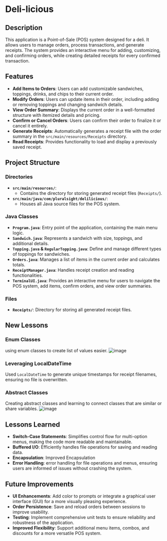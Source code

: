 # Deli-licious

## Description
This application is a Point-of-Sale (POS) system designed for a deli. It allows users to manage orders, process transactions, and generate receipts. The system provides an interactive menu for adding, customizing, and confirming orders, while creating detailed receipts for every confirmed transaction.

## Features
- **Add Items to Orders**: Users can add customizable sandwiches, toppings, drinks, and chips to their current order.
- **Modify Orders**: Users can update items in their order, including adding or removing toppings and changing sandwich details.
- **View Order Summary**: Displays the current order in a well-formatted structure with itemized details and pricing.
- **Confirm or Cancel Orders**: Users can confirm their order to finalize it or cancel it entirely.
- **Generate Receipts**: Automatically generates a receipt file with the order summary in the `src/main/resources/Receipts` directory.
- **Read Receipts**: Provides functionality to load and display a previously saved receipt.

## Project Structure

### Directories
- **`src/main/resources/`**: 
  - Contains the directory for storing generated receipt files (`Receipts/`).
- **`src/main/java/com/pluralsight/delilicious/`**: 
  - Houses all Java source files for the POS system.

### Java Classes

- **`Program.java`**: Entry point of the application, containing the main menu logic.
- **`Sandwich.java`**: Represents a sandwich with size, toppings, and additional details.
- **`Topping.java` & `RegularTopping.java`**: Define and manage different types of toppings for sandwiches.
- **`Orders.java`**: Manages a list of items in the current order and calculates totals.
- **`ReceiptManager.java`**: Handles receipt creation and reading functionalities.
- **`TerminalUI.java`**: Provides an interactive menu for users to navigate the POS system, add items, confirm orders, and view order summaries.

### Files
- **`Receipts/`**: Directory for storing all generated receipt files.

## New Lessons

### Enum Classes
using enum classes to create list of values easier.
![image](https://github.com/user-attachments/assets/dcad5003-9068-4a83-8937-c6677060f070)


### Leveraging LocalDateTime
Used `LocalDateTime` to generate unique timestamps for receipt filenames, ensuring no file is overwritten.

### Abstract Classes
Creating abstract classes and learning to connect classes that are similar or share variables.
![image](https://github.com/user-attachments/assets/0b0894b8-8870-43d0-ba4c-4e70e5e9666b)



## Lessons Learned
- **Switch-Case Statements**: Simplifies control flow for multi-option menus, making the code more readable and maintainable.
- **Buffered I/O**: Efficiently handles file operations for saving and reading data.
- **Encapsulation**: Improved Encapsulation
- **Error Handling**: error handling for file operations and menus, ensuring users are informed of issues without crashing the system.

## Future Improvements
- **UI Enhancements**: Add color to prompts or integrate a graphical user interface (GUI) for a more visually pleasing experience.
- **Order Persistence**: Save and reload orders between sessions to improve usability.
- **Testing**: Implement comprehensive unit tests to ensure reliability and robustness of the application.
- **Improved Flexibility**: Support additional menu items, combos, and discounts for a more versatile POS system.

